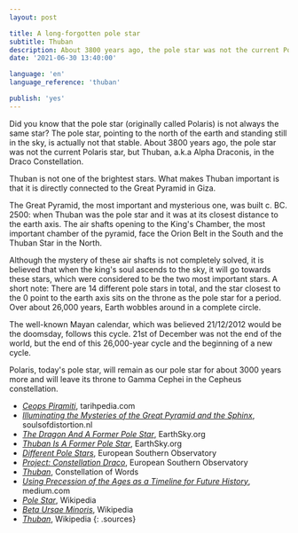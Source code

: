 ```yaml
---
layout: post

title: A long-forgotten pole star
subtitle: Thuban
description: About 3800 years ago, the pole star was not the current Polaris star, but Thuban, a.k.a Alpha Draconis, in the Draco Constellation.
date: '2021-06-30 13:40:00'

language: 'en'
language_reference: 'thuban'

publish: 'yes'
---
```


Did you know that the pole star (originally called Polaris) is not always the same star? The pole star, pointing to the north of the earth and standing still in the sky, is actually not that stable. About 3800 years ago, the pole star was not the current Polaris star, but Thuban, a.k.a Alpha Draconis, in the Draco Constellation.

Thuban is not one of the brightest stars. What makes Thuban important is that it is directly connected to the Great Pyramid in Giza.

The Great Pyramid, the most important and mysterious one, was built c. BC. 2500: when Thuban was the pole star and it was at its closest distance to the earth axis. The air shafts opening to the King's Chamber, the most important chamber of the pyramid, face the Orion Belt in the South and the Thuban Star in the North.

Although the mystery of these air shafts is not completely solved, it is believed that when the king's soul ascends to the sky, it will go towards these stars, which were considered to be the two most important stars.
A short note: There are 14 different pole stars in total, and the star closest to the 0 point to the earth axis sits on the throne as the pole star for a period. Over about 26,000 years, Earth wobbles around in a complete circle.

The well-known Mayan calendar, which was believed 21/12/2012 would be the doomsday, follows this cycle. 21st of December was not the end of the world, but the end of this 26,000-year cycle and the beginning of a new cycle.

Polaris, today's pole star, will remain as our pole star for about 3000 years more and will leave its throne to Gamma Cephei in the Cepheus constellation.

+ *[Ceops Piramiti](http://www.tarihpedia.com/misir_piramitler_cheops/)*, tarihpedia.com
+ *[Illuminating the Mysteries of the Great Pyramid and the Sphinx](http://www.soulsofdistortion.nl/Giza.html)*, soulsofdistortion.nl
+ *[The Dragon And A Former Pole Star](https://earthsky.org/tonight/see-draco-the-dragon-and-a-former-pole-star/)*, EarthSky.org
+ *[Thuban Is A Former Pole Star](https://earthsky.org/brightest-stars/thuban-past-north-star/)*, EarthSky.org
+ *[Different Pole Stars](https://www.eso.org/public/outreach/eduoff/cas/cas2003/casreports-2003/rep-038/differents.htm)*, European Southern Observatory
+ *[Project: Constellation Draco](https://www.eso.org/public/outreach/eduoff/cas/cas2002/cas-projects/bulgaria_draco_1/)*, European Southern Observatory
+ *[Thuban](https://www.constellationsofwords.com/thuban/)*, Constellation of Words
+ *[Using Precession of the Ages as a Timeline for Future History](https://medium.com/the-molten-mind-space/using-precession-of-the-ages-as-a-timeline-for-future-history-89d1b216fe86)*, medium.com
+ *[Pole Star](https://en.wikipedia.org/wiki/Pole_star)*, Wikipedia
+ *[Beta Ursae Minoris](https://en.wikipedia.org/wiki/Beta_Ursae_Minoris)*, Wikipedia
+ *[Thuban](https://en.wikipedia.org/wiki/Thuban)*, Wikipedia
{: .sources}
